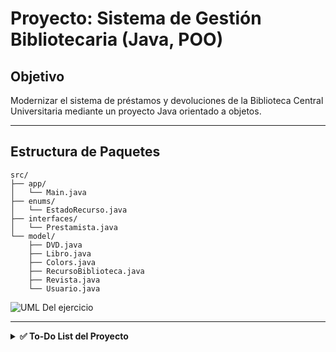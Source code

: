 # Proyecto: Sistema de Gestión Bibliotecaria (Java, POO)

## Objetivo
Modernizar el sistema de préstamos y devoluciones de la Biblioteca Central Universitaria mediante un proyecto Java orientado a objetos.

---

## Estructura de Paquetes

```
src/
├── app/
│   └── Main.java
├── enums/
│   └── EstadoRecurso.java
├── interfaces/
│   └── Prestamista.java
└── model/
    ├── DVD.java
    ├── Libro.java
    ├── Colors.java
    ├── RecursoBiblioteca.java
    ├── Revista.java
    └── Usuario.java
```


![UML Del ejercicio](ruta-de-la-imagen)

---


<details>
<summary><strong>✅ To-Do List del Proyecto</strong></summary>

### 1. Interfaz `Prestamista` (`interfaces/Prestamista.java`)
- [x] `boolean prestar(RecursoBiblioteca recurso, Usuario usuario)`
- [x] `boolean devolver(RecursoBiblioteca recurso)`

### 2. Enum `EstadoRecurso` (`enums/EstadoRecurso.java`)
- [x] Valores: `DISPONIBLE`, `PRESTADO`, `RESERVADO`

### 3. Clase abstracta `RecursoBiblioteca` (`model/RecursoBiblioteca.java`)
- [x] Atributos:
  - [x] `String id`
  - [x] `String titulo`
  - [x] `EstadoRecurso estado`
- [x] Constructor para `id` y `titulo`
- [x] Getters
- [x] Método abstracto `String descripcion()`

### 4. Subclases de `RecursoBiblioteca`

#### 📖 Clase `Libro` (`model/Libro.java`)
- [x] Atributo: `String autor`
- [x] Implementar método `descripcion()`

#### 📚 Clase `Revista` (`model/Revista.java`)
- [x] Atributo: `int numeroEdicion`
- [x] Implementar método `descripcion()`

#### 📀 Clase `DVD` (`model/DVD.java`)
- [x] Atributo: `int duracionMinutos`
- [x] Implementar método `descripcion()`

### 5. Clase `Usuario` (`model/Usuario.java`)
- [x] Atributos:
  - [x] `String id`
  - [x] `String nombre`
- [x] Constructor y getters

### 6. Clase `BibliotecaManager` (pendiente)
- [x] Implementar la interfaz `Prestamista`
	- [x] `prestar(RecursoBiblioteca recurso, Usuario usuario)`
	- [x] `devolver(RecursoBiblioteca recurso)`
- [x] Atributos:
  - [x] `Map<String, RecursoBiblioteca> recursos`
  - [x] `Map<String, Usuario> usuarios`
- [ ] Métodos:
  - [x] `agregarRecurso(RecursoBiblioteca recurso)`
  - [x] `agregarUsuario(Usuario usuario)`
  - [x] `obtenerRecurso(String id)`
  - [x] `obtenerUsuario(String id)`
  - [x] `listarRecursos()`
  

### 7. Clase `Main` (`app/Main.java`)
- [x] Crear instancia de `BibliotecaManager`
- [x] Leer comandos con `Scanner`
- [x] Implementar menú interactivo:
  - [x] Comando `prestar <idRecurso> <idUsuario>`
  - [x] Comando `devolver <idRecurso>`
  - [x] Comando `listar`
  - [x] Comando `salir`
  - [x] Mejorar el diseño del ouput 
  - [x] hacer javadoc 
  - [x] test errores
---


</details>
